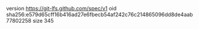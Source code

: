 version https://git-lfs.github.com/spec/v1
oid sha256:e579d65cff16b416ad27e6fbecb54af242c76c214865096dd8de4aab77802258
size 345
